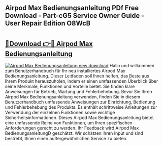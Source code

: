 ## Airpod Max Bedienungsanleitung PDf Free Download - Part-cG5 Service Owner Guide - User Repair Edition O8WcB

# <h2><a href="http://df4gem.blite.top/?on=Airpod+Max+Bedienungsanleitung">🔗Download 👉🔴 Airpod Max Bedienungsanleitung</a></h2>

[![Airpod Max Bedienungsanleitung new download](https://i.imgur.com/lujVjoI.png)](http://df4gem.blite.top/?on=Airpod+Max+Bedienungsanleitung)
Hallo und willkommen zum Benutzerhandbuch für Ihr neu installiertes Airpod Max Bedienungsanleitung. Dieser Leitfaden soll Ihnen helfen, das Beste aus Ihrem Produkt herauszuholen, indem er einen umfassenden Überblick über seine Merkmale, Funktionen und Vorteile bietet. Sie finden klare Anweisungen für Betrieb, Wartung und Fehlerbehebung. Bevor Sie Ihren Airpod Max Bedienungsanleitung verwenden, finden Sie in diesem Benutzerhandbuch umfassende Anweisungen zur Einrichtung, Bedienung und Fehlerbehebung des Produkts. Es enthält schrittweise Anleitungen zur Verwendung der einzelnen Funktionen sowie wichtige Sicherheitsinformationen. Dieses Airpod Max Bedienungsanleitung bietet eine umfassende Reihe von Funktionen, um Ihren spezifischen Anforderungen gerecht zu werden. Ihr Feedback wird Airpod Max BedienungsanleitungD geschätzt. Wir schätzen Ihren Input und sind bestrebt, Ihnen einen außergewöhnlichen Service zu bieten.
